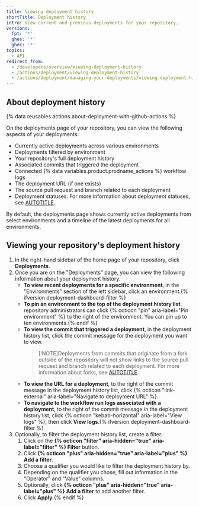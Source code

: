 ```yaml
---
title: Viewing deployment history
shortTitle: Deployment history
intro: View current and previous deployments for your repository.
versions:
  fpt: '*'
  ghes: '*'
  ghec: '*'
topics:
  - API
redirect_from:
  - /developers/overview/viewing-deployment-history
  - /actions/deployment/viewing-deployment-history
  - /actions/deployment/managing-your-deployments/viewing-deployment-history
---
```


## About deployment history

{% data reusables.actions.about-deployment-with-github-actions %}

On the deployments page of your repository, you can view the following aspects of your deployments.

* Currently active deployments across various environments
* Deployments filtered by environment
* Your repository's full deployment history
* Associated commits that triggered the deployment
* Connected {% data variables.product.prodname_actions %} workflow logs
* The deployment URL (if one exists)
* The source pull request and branch related to each deployment
* Deployment statuses. For more information about deployment statuses, see [AUTOTITLE](/rest/deployments/deployments#about-deployments).

By default, the deployments page shows currently active deployments from select environments and a timeline of the latest deployments for all environments.

## Viewing your repository's deployment history

1. In the right-hand sidebar of the home page of your repository, click **Deployments**.
1. Once you are on the "Deployments" page, you can view the following information about your deployment history.
   * **To view recent deployments for a specific environment**, in the "Environments" section of the left sidebar, click an environment.{% ifversion deployment-dashboard-filter %}
   * **To pin an environment to the top of the deployment history list**, repository administrators can click {% octicon "pin" aria-label="Pin environment" %} to the right of the environment. You can pin up to ten environments.{% endif %}
   * **To view the commit that triggered a deployment**, in the deployment history list, click the commit message for the deployment you want to view.
      >[!NOTE]Deployments from commits that originate from a fork outside of the repository will not show links to the source pull request and branch related to each deployment. For more information about forks, see [AUTOTITLE](/pull-requests/collaborating-with-pull-requests/working-with-forks/about-forks).
   * **To view the URL for a deployment**, to the right of the commit message in the deployment history list, click {% octicon "link-external" aria-label="Navigate to deployment URL" %}.
   * **To navigate to the workflow run logs associated with a deployment**, to the right of the commit message in the deployment history list, click {% octicon "kebab-horizontal" aria-label="View logs" %}, then click **View logs**.{% ifversion deployment-dashboard-filter %}
1. Optionally, to filter the deployment history list, create a filter.
   1. Click on the **{% octicon "filter" aria-hidden="true" aria-label="filter" %} Filter** button.
   1. Click **{% octicon "plus" aria-hidden="true" aria-label="plus" %} Add a filter**.
   1. Choose a qualifier you would like to filter the deployment history by.
   1. Depending on the qualifier you chose, fill out information in the "Operator" and "Value" columns.
   1. Optionally, click **{% octicon "plus" aria-hidden="true" aria-label="plus" %} Add a filter** to add another filter.
   1. Click **Apply**.{% endif %}

